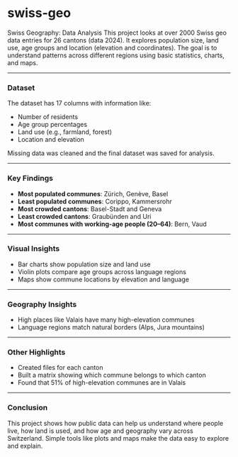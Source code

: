 # swiss-geo
Swiss Geography: Data Analysis
This project looks at over 2000 Swiss geo data entries for 26 cantons (data 2024). It explores population size, land use, age groups and location (elevation and coordinates). The goal is to understand patterns across different regions using basic statistics, charts, and maps.

---

### Dataset

The dataset has 17 columns with information like:

- Number of residents
- Age group percentages
- Land use (e.g., farmland, forest)
- Location and elevation

Missing data was cleaned and the final dataset was saved for analysis.

---

### Key Findings

- **Most populated communes**: Zürich, Genève, Basel
- **Least populated communes**: Corippo, Kammersrohr
- **Most crowded cantons**: Basel-Stadt and Geneva
- **Least crowded cantons**: Graubünden and Uri
- **Most communes with working-age people (20–64)**: Bern, Vaud

---

### Visual Insights

- Bar charts show population size and land use
- Violin plots compare age groups across language regions
- Maps show commune locations by elevation and language

---

### Geography Insights

- High places like Valais have many high-elevation communes
- Language regions match natural borders (Alps, Jura mountains)

---

### Other Highlights

- Created files for each canton
- Built a matrix showing which commune belongs to which canton
- Found that 51% of high-elevation communes are in Valais

---

### Conclusion

This project shows how public data can help us understand where people live, how land is used, and how age and geography vary across Switzerland. Simple tools like plots and maps make the data easy to explore and explain.

